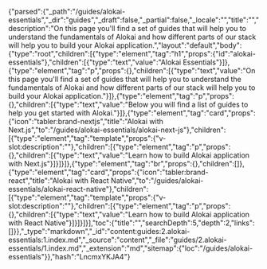 {"parsed":{"_path":"/guides/alokai-essentials","_dir":"guides","_draft":false,"_partial":false,"_locale":"","title":"","description":"On this page you'll find a set of guides that will help you to understand the fundamentals of Alokai and how different parts of our stack will help you to build your Alokai application.","layout":"default","body":{"type":"root","children":[{"type":"element","tag":"h1","props":{"id":"alokai-essentials"},"children":[{"type":"text","value":"Alokai Essentials"}]},{"type":"element","tag":"p","props":{},"children":[{"type":"text","value":"On this page you'll find a set of guides that will help you to understand the fundamentals of Alokai and how different parts of our stack will help you to build your Alokai application."}]},{"type":"element","tag":"p","props":{},"children":[{"type":"text","value":"Below you will find a list of guides to help you get started with Alokai."}]},{"type":"element","tag":"card","props":{"icon":"tabler:brand-nextjs","title":"Alokai with Next.js","to":"/guides/alokai-essentials/alokai-next-js"},"children":[{"type":"element","tag":"template","props":{"v-slot:description":""},"children":[{"type":"element","tag":"p","props":{},"children":[{"type":"text","value":"Learn how to build Alokai application with Next.js"}]}]}]},{"type":"element","tag":"br","props":{},"children":[]},{"type":"element","tag":"card","props":{"icon":"tabler:brand-react","title":"Alokai with React Native","to":"/guides/alokai-essentials/alokai-react-native"},"children":[{"type":"element","tag":"template","props":{"v-slot:description":""},"children":[{"type":"element","tag":"p","props":{},"children":[{"type":"text","value":"Learn how to build Alokai application with React Native"}]}]}]}],"toc":{"title":"","searchDepth":5,"depth":2,"links":[]}},"_type":"markdown","_id":"content:guides:2.alokai-essentials:1.index.md","_source":"content","_file":"guides/2.alokai-essentials/1.index.md","_extension":"md","sitemap":{"loc":"/guides/alokai-essentials"}},"hash":"LncmxYKJA4"}